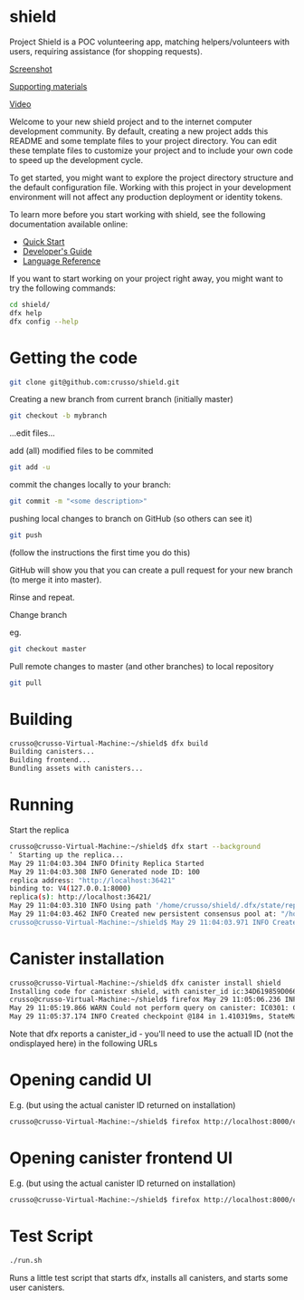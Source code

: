 # shield

Project Shield is a POC volunteering app, matching helpers/volunteers with users, requiring assistance (for shopping requests).

[Screenshot](./images/shield.png)


[Supporting materials](https://drive.google.com/drive/folders/1XYAEynOAmfndBrFJzErdAYPyOF3b_27t)

[Video](https://drive.google.com/file/d/1Y2Vmm9DxZuv0Psp2bopxq7nPrEjJInMS/view?usp=sharing)


Welcome to your new shield project and to the internet computer development community. By default, creating a new project adds this README and some template files to your project directory. You can edit these template files to customize your project and to include your own code to speed up the development cycle.

To get started, you might want to explore the project directory structure and the default configuration file. Working with this project in your development environment will not affect any production deployment or identity tokens.

To learn more before you start working with shield, see the following documentation available online:

- [Quick Start](https://sdk.dfinity.org/docs/developers-guide/quickstart.html)
- [Developer's Guide](https://sdk.dfinity.org/docs/developers-guide)
- [Language Reference](https://sdk.dfinity.org/docs/language-guide/motoko.html)

If you want to start working on your project right away, you might want to try the following commands:

```bash
cd shield/
dfx help
dfx config --help
```

# Getting the code

```bash
git clone git@github.com:crusso/shield.git
```

Creating a new branch from current branch (initially master)

```bash
git checkout -b mybranch
```

...edit files...

add (all) modified files to be commited

```bash
git add -u
```
commit the changes locally to your branch:
```bash
git commit -m "<some description>"
```

pushing local changes to branch on GitHub (so others can see it)

```bash
git push
```

(follow the instructions the first time you do this)


GitHub will show you that you can create a pull request for your new branch (to merge it into master).


Rinse and repeat.


Change branch

eg.

```bash
git checkout master
```

Pull remote changes to master (and other branches) to local repository

```bash
git pull
```



# Building

```bash
crusso@crusso-Virtual-Machine:~/shield$ dfx build
Building canisters...
Building frontend...
Bundling assets with canisters...
```

# Running

Start the replica

```bash
crusso@crusso-Virtual-Machine:~/shield$ dfx start --background
⠁ Starting up the replica...
May 29 11:04:03.304 INFO Dfinity Replica Started
May 29 11:04:03.308 INFO Generated node ID: 100
replica address: "http://localhost:36421"
binding to: V4(127.0.0.1:8000)
replica(s): http://localhost:36421/
May 29 11:04:03.310 INFO Using path '/home/crusso/shield/.dfx/state/replicated_state' to manage local⠙ Replica bound at 36421
May 29 11:04:03.462 INFO Created new persistent consensus pool at: "/home/crusso/shield/.dfx/state/co  Internet Computer replica started...
crusso@crusso-Virtual-Machine:~/shield$ May 29 11:04:03.971 INFO Created checkpoint @1 in 378.505µs, StateManager: 1
```
# Canister installation

```bash
crusso@crusso-Virtual-Machine:~/shield$ dfx canister install shield
Installing code for canistexr shield, with canister_id ic:34D619859D066E8424
crusso@crusso-Virtual-Machine:~/shield$ firefox May 29 11:05:06.236 INFO Created checkpoint @123 in 1.616721ms, StateManager: 1
May 29 11:05:19.866 WARN Could not perform query on canister: IC0301: Canister ic:E2193467419566CA5E not found, Application: Http Handler
May 29 11:05:37.174 INFO Created checkpoint @184 in 1.410319ms, StateManager: 1
```
Note that dfx reports a canister_id - you'll need to use the actuall ID (not the ondisplayed here) in the following URLs

# Opening candid UI

E.g. (but using the actual canister ID returned on installation)

```bash
crusso@crusso-Virtual-Machine:~/shield$ firefox http://localhost:8000/candid?canisterId=ic:34D619859D066E8424
```

# Opening canister frontend UI

E.g. (but using the actual canister ID returned on installation)

```bash
crusso@crusso-Virtual-Machine:~/shield$ firefox http://localhost:8000/canisterId=ic:34D619859D066E8424
```

# Test Script

```bash
./run.sh
```

Runs a little test script that starts dfx, installs all canisters, and starts some user canisters.

